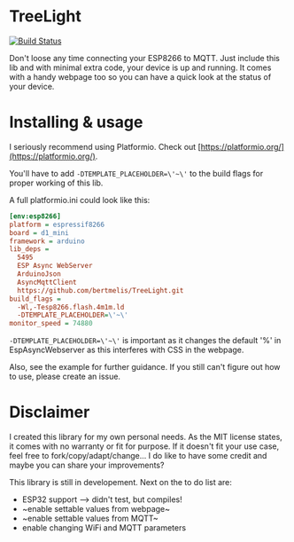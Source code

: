 # TreeLight

[![Build Status](https://travis-ci.com/bertmelis/TreeLight.svg?branch=master)](https://travis-ci.com/bertmelis/TreeLight)

Don't loose any time connecting your ESP8266 to MQTT. Just include this lib and with minimal extra code, your device is up and running.
It comes with a handy webpage too so you can have a quick look at the status of your device.

# Installing & usage

I seriously recommend using Platformio. Check out [https://platformio.org/](https://platformio.org/).

You'll have to add `-DTEMPLATE_PLACEHOLDER=\'~\'` to the build flags for proper working of this lib.

A full platformio.ini could look like this:

```INI
[env:esp8266]
platform = espressif8266
board = d1_mini
framework = arduino
lib_deps =
  5495
  ESP Async WebServer
  ArduinoJson
  AsyncMqttClient
  https://github.com/bertmelis/TreeLight.git
build_flags =
  -Wl,-Tesp8266.flash.4m1m.ld
  -DTEMPLATE_PLACEHOLDER=\'~\'
monitor_speed = 74880
```

`-DTEMPLATE_PLACEHOLDER=\'~\'` is important as it changes the default '%' in EspAsyncWebserver as this interferes with CSS in the webpage.

Also, see the example for further guidance.
If you still can't figure out how to use, please create an issue.

# Disclaimer

I created this library for my own personal needs. As the MIT license states, it comes with no warranty or fit for purpose. If it doesn't fit your use case, feel free to fork/copy/adapt/change... I do like to have some credit and maybe you can share your improvements?

This library is still in developement. Next on the to do list are:
- ESP32 support --> didn't test, but compiles!
- ~enable settable values from webpage~
- ~enable settable values from MQTT~
- enable changing WiFi and MQTT parameters
